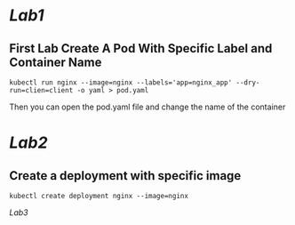 # _Lab1_

## First Lab Create A Pod With Specific Label and Container Name

`kubectl run nginx --image=nginx --labels='app=nginx_app' --dry-run=clien=client -o yaml > pod.yaml`

Then you can open the pod.yaml file and change the name of the container

# _Lab2_

## Create a deployment with specific image

`kubectl create deployment nginx --image=nginx`

_Lab3_
